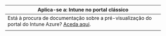 |Aplica-se a: Intune no portal clássico |
|--|
|Está à procura de documentação sobre a pré-visualização do portal do Intune Azure? [Aceda aqui](https://docs.microsoft.com/intune/what-is-intune).|
| |
